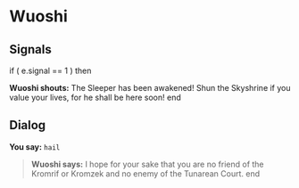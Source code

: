 # Wuoshi
## Signals

if ( e.signal == 1 ) then


**Wuoshi shouts:** <span class="text-danger">The Sleeper has been awakened!  Shun the Skyshrine if you value your lives, for he shall be here soon!</span>
end

## Dialog

**You say:** `hail`



>**Wuoshi says:** I hope for your sake that you are no friend of the Kromrif or Kromzek and no enemy of the Tunarean Court.
end